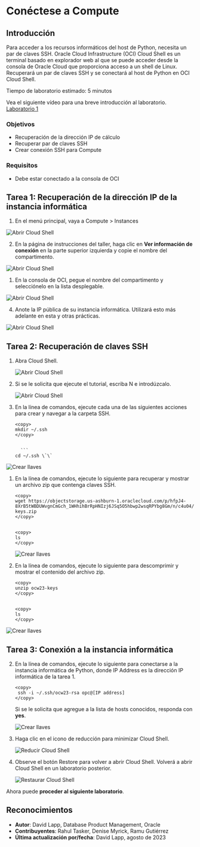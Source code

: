 # Conéctese a Compute

## Introducción

Para acceder a los recursos informáticos del host de Python, necesita un par de claves SSH. Oracle Cloud Infrastructure (OCI) Cloud Shell es un terminal basado en explorador web al que se puede acceder desde la consola de Oracle Cloud que proporciona acceso a un shell de Linux. Recuperará un par de claves SSH y se conectará al host de Python en OCI Cloud Shell.

Tiempo de laboratorio estimado: 5 minutos

Vea el siguiente vídeo para una breve introducción al laboratorio. [Laboratorio 1](videohub:1_0tvxm2q0)

### Objetivos

*   Recuperación de la dirección IP de cálculo
*   Recuperar par de claves SSH
*   Crear conexión SSH para Compute

### Requisitos

*   Debe estar conectado a la consola de OCI

## Tarea 1: Recuperación de la dirección IP de la instancia informática

1.  En el menú principal, vaya a Compute > Instances

![Abrir Cloud Shell](images/compute-01.png)

2.  En la página de instrucciones del taller, haga clic en **Ver información de conexión** en la parte superior izquierda y copie el nombre del compartimento.

![Abrir Cloud Shell](images/compartment.png)

1.  En la consola de OCI, pegue el nombre del compartimento y selecciónelo en la lista desplegable.

![Abrir Cloud Shell](images/compute-02.png)

4.  Anote la IP pública de su instancia informática. Utilizará esto más adelante en esta y otras prácticas.

![Abrir Cloud Shell](images/compute-03.png)

## Tarea 2: Recuperación de claves SSH

1.  Abra Cloud Shell.
    
    ![Abrir Cloud Shell](images/compute-04.png)
    
2.  Si se le solicita que ejecute el tutorial, escriba N e introdúzcalo.
    
    ![Abrir Cloud Shell](images/compute-05.png)
    
3.  En la línea de comandos, ejecute cada una de las siguientes acciones para crear y navegar a la carpeta SSH.
    
        <copy>
        mkdir ~/.ssh
        </copy>
        
    
          ```
        cd ~/.ssh \`\`

![Crear llaves](images/compute-06.png)

1.  En la línea de comandos, ejecute lo siguiente para recuperar y mostrar un archivo zip que contenga claves SSH.
    
        <copy>
        wget https://objectstorage.us-ashburn-1.oraclecloud.com/p/hfpJ4-8XrB5tWBDUWvgnCmGch_1WHhihBrRpHNIzj6JSq5O5hbwp2wsqRPYbg8Gm/n/c4u04/b/livelabsfiles/o/labfiles/ocw23-keys.zip
        </copy>
        
    
        <copy>
        ls
        </copy>
        
    
    ![Crear llaves](images/compute-07.png)
    
2.  En la línea de comandos, ejecute lo siguiente para descomprimir y mostrar el contenido del archivo zip.
    
        <copy>
        unzip ocw23-keys
        </copy>
        
    
        <copy>
        ls
        </copy>
        

![Crear llaves](images/compute-08.png)

## Tarea 3: Conexión a la instancia informática

2.  En la línea de comandos, ejecute lo siguiente para conectarse a la instancia informática de Python, donde IP Address es la dirección IP informática de la tarea 1.
    
        <copy>
         ssh -i ~/.ssh/ocw23-rsa opc@[IP address]
        </copy>
        
    
    Si se le solicita que agregue a la lista de hosts conocidos, responda con **yes**.
    
    ![Crear llaves](images/compute-09.png)
    
3.  Haga clic en el icono de reducción para minimizar Cloud Shell.
    
    ![Reducir Cloud Shell](images/compute-10.png)
    
4.  Observe el botón Restore para volver a abrir Cloud Shell. Volverá a abrir Cloud Shell en un laboratorio posterior.
    
    ![Restaurar Cloud Shell](images/compute-11.png)
    

Ahora puede **proceder al siguiente laboratorio**.

## Reconocimientos

*   **Autor**: David Lapp, Database Product Management, Oracle
*   **Contribuyentes**: Rahul Tasker, Denise Myrick, Ramu Gutiérrez
*   **Última actualización por/fecha**: David Lapp, agosto de 2023